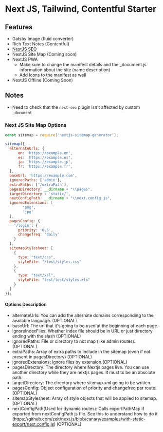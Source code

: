 # Next JS, Tailwind, Contentful Starter

## Features
- Gatsby Image (fluid converter)
- Rich Text Notes (Contentful)
- [NextJS SEO](https://www.npmjs.com/package/next-seo)
- NextJS Site Map (Coming soon)
- NextJS PWA 
  - Make sure to change the manifest details and the _document.js information about the site (name description)
  - Add Icons to the manifest as well 
- NextJS Offline (Coming Soon)


## Notes
- Need to check that the `next-seo` plugin isn't affected by custom `_document`

### Next JS Site Map Options
```js
const sitemap = require('nextjs-sitemap-generator');  

sitemap({  
  alternateUrls: {  
      en: 'https://example.en',  
      es: 'https://example.es',  
      ja: 'https://example.jp',  
      fr: 'https://example.fr',  
  },  
  baseUrl: 'https://example.com',  
  ignoredPaths: ['admin'],
  extraPaths: ['/extraPath'],
  pagesDirectory: __dirname + "\\pages",  
  targetDirectory : 'static/',
  nextConfigPath: __dirname + "\\next.config.js",
  ignoredExtensions: [
        'png',
        'jpg'
  ],
  pagesConfig: {
    '/login': {
      priority: '0.5',
      changefreq: 'daily'
    }
  },
  sitemapStylesheet: [
    {
      type: "text/css",
      styleFile: "/test/styles.css"
    },
    {
      type: "text/xsl",
      styleFile: "test/test/styles.xls"
    }
  ]
});
```

#### Options Description 
* alternateUrls: You can add the alternate domains corresponding to the available language. (OPTIONAL)
* baseUrl: The url that it's going to be used at the beginning of each page.
* ignoreIndexFiles: Whether index file should be in URL or just directory ending with the slash (OPTIONAL)
* ignoredPaths: File or directory to not map (like admin routes).(OPTIONAL)
* extraPaths: Array of extra paths to include in the sitemap (even if not present in pagesDirectory) (OPTIONAL)
* ignoredExtensions: Ignore files by extension.(OPTIONAL)
* pagesDirectory: The directory where Nextjs pages live. You can use another directory while they are nextjs pages. It must to be an absolute path.
* targetDirectory: The directory where sitemap.xml going to be written.
* pagesConfig: Object configuration of priority and changefreq per route.(OPTIONAL)
* sitemapStylesheet: Array of style objects that will be applied to sitemap.(OPTIONAL)
* nextConfigPath(Used for dynamic routes): Calls exportPathMap if exported from nextConfigPath js file. See this to understand how to do it (https://github.com/zeit/next.js/blob/canary/examples/with-static-export/next.config.js) (OPTIONAL)